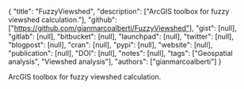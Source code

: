 {
  "title": "FuzzyViewshed",
  "description": ["ArcGIS toolbox for fuzzy viewshed calculation."],
  "github": ["https://github.com/gianmarcoalberti/FuzzyViewshed"],
  "gist": [null],
  "gitlab": [null],
  "bitbucket": [null],
  "launchpad": [null],
  "twitter": [null],
  "blogpost": [null],
  "cran": [null],
  "pypi": [null],
  "website": [null],
  "publication": [null],
  "DOI": [null],
  "notes": [null],
  "tags": ["Geospatial analysis", "Viewshed analysis"],
  "authors": ["gianmarcoalberti"]
}

<!-- Generated by csv2md.R – do not edit by hand -->

ArcGIS toolbox for fuzzy viewshed calculation.